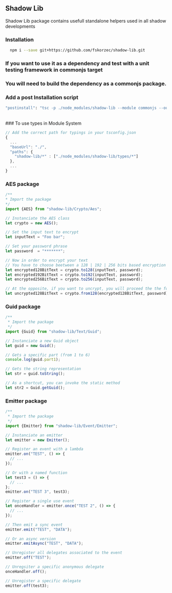 ## Shadow Lib
Shadow Lib package contains usefull standalone helpers used in all shadow developments
<br />

### Installation

```bash
  npm i --save git+https://github.com/fskorzec/shadow-lib.git
```

### If you want to use it as a dependency and test with a unit testing framework in commonjs target
### You will need to build the dependency as a commonjs package.
### Add a post Installation script
```bash
"postinstall": "tsc -p ./node_modules/shadow-lib --module commonjs --outDir ./node_modules/shadow-lib",
```
<br />
### To use types in Module System

```javascript
// Add the correct path for typings in your tsconfig.json
{
  ...
  "baseUrl": "./",
  "paths": {
    "shadow-lib/*" : ["./node_modules/shadow-lib/types/*"]
  },
  ...
}
```

### AES package

```typescript
/**
* Import the package
*/
import {AES} from "shadow-lib/Crypto/Aes";

// Instanciate the AES class
let crypto = new AES();

// Set the input text to encrypt
let inputText = "Foo bar";

// Set your password phrase
let password  = "*******";

// Now in order to encrypt your text
// You have to choose beetween a 128 | 192 | 256 bits based encryption
let encrypted128BitText = crypto.to128(inputText, password);
let encrypted192BitText = crypto.to192(inputText, password);
let encrypted256BitText = crypto.to256(inputText, password);

// At the opposite, if you want to uncrypt, you will proceed the the following
let uncrypted128BitText = crypto.from128(encrypted128BitText, password);
```

### Guid package
```typescript
/**
 * Import the package
 */
import {Guid} from "shadow-lib/Text/Guid";

// Instanciate a new Guid object
let guid = new Guid();

// Gets a specific part (from 1 to 6)
console.log(guid.part1);

// Gets the string representation
let str = guid.toString();

// As a shortcut, you can invoke the static method
let str2 = Guid.getGuid();
```

### Emitter package
```typescript
/**
 * Import the package
 */
import {Emitter} from "shadow-lib/Event/Emitter";

// Instanciate an emitter
let emitter = new Emitter();

// Register an event with a lambda
emitter.on("TEST", () => {
  // ...
});

// Or with a named function
let test3 = () => {
  // ...
};
emitter.on("TEST 3", test3);

// Register a single use event
let onceHandler = emitter.once("TEST 2", () => {
  // ...
});

// Then emit a sync event
emitter.emit("TEST", "DATA");

// Or an async version
emitter.emitAsync("TEST", "DATA");

// Unregister all delegates associated to the event
emitter.off("TEST");

// Unregsiter a specific anonymous delegate
onceHandler.off();

// Unregister a specific delegate
emitter.off(test3);

```